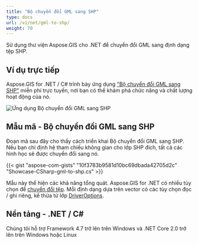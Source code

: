 ```yaml
---
title: "Bộ chuyển đổi GML sang SHP"
type: docs
url: /vi/net/gml-to-shp/
weight: 70
---
```


Sử dụng thư viện Aspose.GIS cho .NET để chuyển đổi GML sang định dạng tệp SHP.

## **Ví dụ trực tiếp**

Aspose.GIS for .NET / C# trình bày ứng dụng ["Bộ chuyển đổi GML sang SHP"](https://products.aspose.app/gis/conversion/gml-to-shp) miễn phí trực tuyến, nơi bạn có thể khám phá chức năng và chất lượng hoạt động của nó.

![Ứng dụng Bộ chuyển đổi GML sang SHP](conversion.png)

## **Mẫu mã - Bộ chuyển đổi GML sang SHP**

Đoạn mã sau đây cho thấy cách triển khai Bộ chuyển đổi GML sang SHP. Nếu bạn chỉ định hệ tham chiếu không gian cho lớp SHP đích, tất cả các hình học sẽ được chuyển đổi sang nó. 

{{< gist "aspose-com-gists" "10f3783b9581d10bc69dbada42705d2c" "Showcase-CSharp-gml-to-shp.cs" >}}

Mẫu này thể hiện các khả năng tổng quát. Aspose.GIS for .NET có nhiều tùy chọn để [chuyển đổi tệp](https://docs.aspose.com/gis/net/vector-layers/). Mỗi định dạng dựa trên vector có các tùy chọn đọc / ghi riêng, kế thừa từ lớp [DriverOptions](https://reference.aspose.com/gis/net/aspose.gis/driveroptions).

## **Nền tảng - .NET / C#**

Chúng tôi hỗ trợ Framework 4.7 trở lên trên Windows và .NET Core 2.0 trở lên trên Windows hoặc Linux
